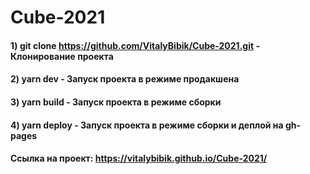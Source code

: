 # Cube-2021

#### 1) git clone https://github.com/VitalyBibik/Cube-2021.git - Клонирование проекта
#### 2) yarn dev - Запуск проекта в режиме продакшена
#### 3) yarn build - Запуск проекта в режиме сборки
#### 4) yarn deploy - Запуск проекта в режиме сборки и деплой на gh-pages
#### Ссылка на проект: https://vitalybibik.github.io/Cube-2021/

